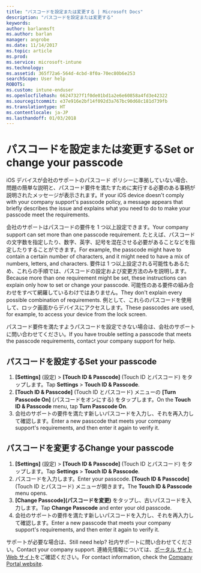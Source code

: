 ```yaml
---
title: "パスコードを設定または変更する | Microsoft Docs"
description: "パスコードを設定または変更する"
keywords: 
author: barlanmsft
ms.author: barlan
manager: angrobe
ms.date: 11/14/2017
ms.topic: article
ms.prod: 
ms.service: microsoft-intune
ms.technology: 
ms.assetid: 365f72a6-564d-4cbd-8f0a-70ec80b6e253
searchScope: User help
ROBOTS: 
ms.custom: intune-enduser
ms.openlocfilehash: 66247327f1f0de01bd1a2e6e60858a4fd3e42322
ms.sourcegitcommit: e37e916e2bf14f092d3a767bc90d68c181d739fb
ms.translationtype: HT
ms.contentlocale: ja-JP
ms.lasthandoff: 01/03/2018
---
```

# <a name="set-or-change-your-passcode"></a><span data-ttu-id="f54c0-103">パスコードを設定または変更する</span><span class="sxs-lookup"><span data-stu-id="f54c0-103">Set or change your passcode</span></span>

<span data-ttu-id="f54c0-104">iOS デバイスが会社のサポートのパスコード ポリシーに準拠していない場合、問題の簡単な説明と、パスコード要件を満たすために実行する必要のある事柄が説明されたメッセージが表示されます。</span><span class="sxs-lookup"><span data-stu-id="f54c0-104">If your iOS device doesn't comply with your company support's passcode policy, a message appears that briefly describes the issue and explains what you need to do to make your passcode meet the requirements.</span></span>

<span data-ttu-id="f54c0-105">会社のサポートはパスコードの要件を 1 つ以上設定できます。</span><span class="sxs-lookup"><span data-stu-id="f54c0-105">Your company support can set more than one passcode requirement.</span></span> <span data-ttu-id="f54c0-106">たとえば、パスコードの文字数を指定したり、数字、英字、記号を混在させる必要があることなどを指定したりすることができます。</span><span class="sxs-lookup"><span data-stu-id="f54c0-106">For example, the passcode might have to contain a certain number of characters, and it might need to have a mix of numbers, letters, and characters.</span></span> <span data-ttu-id="f54c0-107">要件は 1 つ以上設定される可能性もあるため、これらの手順では、パスコードの設定および変更方法のみを説明します。</span><span class="sxs-lookup"><span data-stu-id="f54c0-107">Because more than one requirement might be set, these instructions can explain only how to set or change your passcode.</span></span> <span data-ttu-id="f54c0-108">可能性のある要件の組み合わせをすべて網羅しているわけではありません。</span><span class="sxs-lookup"><span data-stu-id="f54c0-108">They don't explain every possible combination of requirements.</span></span> <span data-ttu-id="f54c0-109">例として、これらのパスコードを使用して、ロック画面からデバイスにアクセスします。</span><span class="sxs-lookup"><span data-stu-id="f54c0-109">These passcodes are used, for example, to access your device from the lock screen.</span></span>

<span data-ttu-id="f54c0-110">パスコード要件を満たすようパスコードを設定できない場合は、会社のサポートに問い合わせてください。</span><span class="sxs-lookup"><span data-stu-id="f54c0-110">If you have trouble setting a passcode that meets the passcode requirements, contact your company support for help.</span></span>

## <a name="set-your-passcode"></a><span data-ttu-id="f54c0-111">パスコードを設定する</span><span class="sxs-lookup"><span data-stu-id="f54c0-111">Set your passcode</span></span>

1. <span data-ttu-id="f54c0-112">**[Settings]** (設定)  > **[Touch ID & Passcode]** (Touch ID とパスコード) をタップします。</span><span class="sxs-lookup"><span data-stu-id="f54c0-112">Tap **Settings** > **Touch ID & Passcode**.</span></span>
2. <span data-ttu-id="f54c0-113">**[Touch ID & Passcode]** (Touch ID とパスコード) メニューの **[Turn Passcode On]** (パスコードをオンにする) をタップします。</span><span class="sxs-lookup"><span data-stu-id="f54c0-113">On the **Touch ID & Passcode** menu, tap **Turn Passcode On**.</span></span>
3. <span data-ttu-id="f54c0-114">会社のサポートの要件を満たす新しいパスコードを入力し、それを再入力して確認します。</span><span class="sxs-lookup"><span data-stu-id="f54c0-114">Enter a new passcode that meets your company support's requirements, and then enter it again to verify it.</span></span>

## <a name="change-your-passcode"></a><span data-ttu-id="f54c0-115">パスコードを変更する</span><span class="sxs-lookup"><span data-stu-id="f54c0-115">Change your passcode</span></span>

1. <span data-ttu-id="f54c0-116">**[Settings]** (設定)  > **[Touch ID & Passcode]** (Touch ID とパスコード) をタップします。</span><span class="sxs-lookup"><span data-stu-id="f54c0-116">Tap **Settings** > **Touch ID & Passcode**.</span></span>
2. <span data-ttu-id="f54c0-117">パスコードを入力します。</span><span class="sxs-lookup"><span data-stu-id="f54c0-117">Enter your passcode.</span></span> <span data-ttu-id="f54c0-118">**[Touch ID & Passcode]** (Touch ID とパスコード) メニューが開きます。</span><span class="sxs-lookup"><span data-stu-id="f54c0-118">The **Touch ID & Passcode** menu opens.</span></span>
2. <span data-ttu-id="f54c0-119">**[Change Passcode]\(パスコードを変更\)** をタップし、古いパスコードを入力します。</span><span class="sxs-lookup"><span data-stu-id="f54c0-119">Tap **Change Passcode** and enter your old passcode.</span></span>
3. <span data-ttu-id="f54c0-120">会社のサポートの要件を満たす新しいパスコードを入力し、それを再入力して確認します。</span><span class="sxs-lookup"><span data-stu-id="f54c0-120">Enter a new passcode that meets your company support's requirements, and then enter it again to verify it.</span></span>

<span data-ttu-id="f54c0-121">サポートが必要な場合は、</span><span class="sxs-lookup"><span data-stu-id="f54c0-121">Still need help?</span></span> <span data-ttu-id="f54c0-122">社内サポートに問い合わせてください。</span><span class="sxs-lookup"><span data-stu-id="f54c0-122">Contact your company support.</span></span> <span data-ttu-id="f54c0-123">連絡先情報については、[ポータル サイト Web サイト](https://portal.manage.microsoft.com#HelpDeskDialog)をご確認ください。</span><span class="sxs-lookup"><span data-stu-id="f54c0-123">For contact information, check the [Company Portal website](https://portal.manage.microsoft.com#HelpDeskDialog).</span></span>
